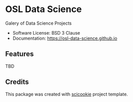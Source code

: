 # OSL Data Science

Galery of Data Science Projects

- Software License: BSD 3 Clause
- Documentation: https://osl-data-science.github.io

## Features

TBD

## Credits

This package was created with
[scicookie](https://github.com/osl-incubator/scicookie) project template.
